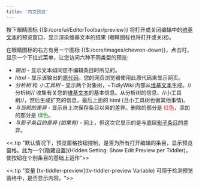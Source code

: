 ```yaml
---
title: '内文预览'
---
```


按下眼睛图标 {{$:/core/ui/EditorToolbar/preview}} 将打开或关闭编辑中的[维基文本](WikiText)的预览窗口，显示渲染维基文本的结果 (眼睛图标也将打开或关闭)。

在眼睛图标的右方有另一个图标 {{$:/core/images/chevron-down}}，点击时，显示一个下拉式菜单，让您访问六种不同类型的预览:

* _输出_ - 显示文本如同您不编辑条目时所见的。
* _html_ - 显示该输出的[原代码](https://www.w3schools.com/html/html_intro.asp)。您的网页浏览器使用此原代码来显示网页。
* _分析树_ 和 _小工具树_ - 显示两个对象树，~TidlyWiki 内部从[维基文本](WikiText)生成。//分析树// 收集有关您的[维基文本](WikiText)的基本信息。从分析树的信息、//小工具树//，然后生成扩充的信息，最后上面的 html (且小工具树也做其他事情)。
* _与当前的差异_ - 显示自上次保存条目以来的差异。删除的部分是 <span style="color:red;">红色</span>，添加的部分是 <span style="color:green;">绿色</span>。
* _与影子条目的差异 (如果有)_ - 同上，但这次它显示的是与底层[影子条目](ShadowTiddlers)的差异。


<<.tip "默认情况下，预览窗格按钮控制，是否为所有打开编辑的条目，显示预览窗格。此为一个[隐藏设置](Hidden Setting: Show Edit Preview per Tiddler)，使按钮在个别条目的基础上运作">>

<<.tip "变量 [tv-tiddler-preview](tv-tiddler-preview Variable) 可用于检测预览窗格中，是否显示内容。">> 